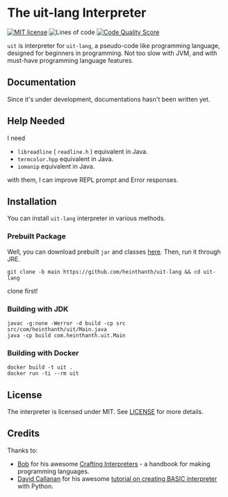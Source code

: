 # The uit-lang Interpreter

[![MIT license](https://img.shields.io/badge/License-MIT-green.svg)](https://lbesson.mit-license.org/)
![Lines of code](https://img.shields.io/tokei/lines/github/uitverse/uit-lang?label=Lines%20of%20Code&style=flat)
[![Code Quality Score](https://www.code-inspector.com/project/17782/score/svg)](https://www.code-inspector.com/project/17782/score/svg)

`uit` is interpreter for `uit-lang`, a pseudo-code like programming language, designed for beginners in programming. Not too slow with JVM, and with must-have programming language features.

## Documentation

Since it's under development, documentations hasn't been written yet.

## Help Needed

I need

- `libreadline` ( `readline.h` ) equivalent in Java.
- `termcolor.hpp` equivalent in Java.
- `iomanip` equivalent in Java.

with them, I can improve REPL prompt and Error responses.

## Installation

You can install `uit-lang` interpreter in various methods.
### Prebuilt Package

Well, you can download prebuilt `jar` and classes [here](build/). Then, run it through JRE.

``` shell
git clone -b main https://github.com/heinthanth/uit-lang && cd uit-lang
```

clone first!

### Building with JDK

```shell
javac -g:none -Werror -d build -cp src src/com/heinthanth/uit/Main.java
java -cp build com.heinthanth.uit.Main
```

### Building with Docker

```shell
docker build -t uit .
docker run -ti --rm uit
```

## License

The interpreter is licensed under MIT. See [LICENSE](LICENSE) for more details.

## Credits

Thanks to:

-   [Bob](https://twitter.com/munificentbob) for his awesome [Crafting Interpreters](https://craftinginterpreters.com) - a handbook for making programming languages.
-   [David Callanan](https://github.com/davidcallanan) for his awesome [tutorial on creating BASIC interpreter](https://youtube.com/playlist?list=PLZQftyCk7_SdoVexSmwy_tBgs7P0b97yD) with Python.
